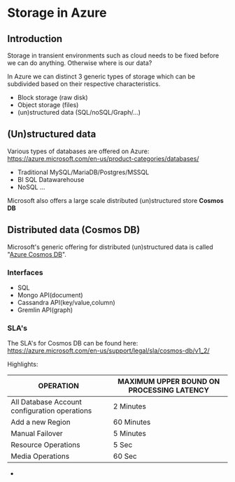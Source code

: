 # Storage in Azure

## Introduction

Storage in transient environments such as cloud needs to be fixed before we can do anything. Otherwise where is our data?

In Azure we can distinct 3 generic types of storage which can be subdivided based on their respective characteristics.

* Block storage (raw disk)
* Object storage (files)
* (un)structured data (SQL/noSQL/Graph/...)


## (Un)structured data
Various types of databases are offered on Azure:
https://azure.microsoft.com/en-us/product-categories/databases/

* Traditional MySQL/MariaDB/Postgres/MSSQL
* BI SQL Datawarehouse
* NoSQL ...

Microsoft also offers a large scale distributed (un)structured store **Cosmos DB**


## Distributed data (Cosmos DB)
Microsoft's generic offering for distributed (un)structured data is called "[Azure Cosmos DB](https://azure.microsoft.com/en-us/services/cosmos-db/)".

### Interfaces

* SQL
* Mongo API(document)
* Cassandra API(key/value,column)
* Gremlin API(graph)

### SLA's

The SLA's for Cosmos DB can be found here:
https://azure.microsoft.com/en-us/support/legal/sla/cosmos-db/v1_2/

Highlights:

| OPERATION                                     | MAXIMUM UPPER BOUND ON PROCESSING LATENCY |
|-----------------------------------------------|-------------------------------------------|
| All Database Account configuration operations | 2 Minutes                                 |
| Add a new Region                              | 60 Minutes                                |
| Manual Failover                               | 5 Minutes                                 |
| Resource Operations                           | 5 Sec                                     |
| Media Operations                              | 60 Sec                                    |

*
